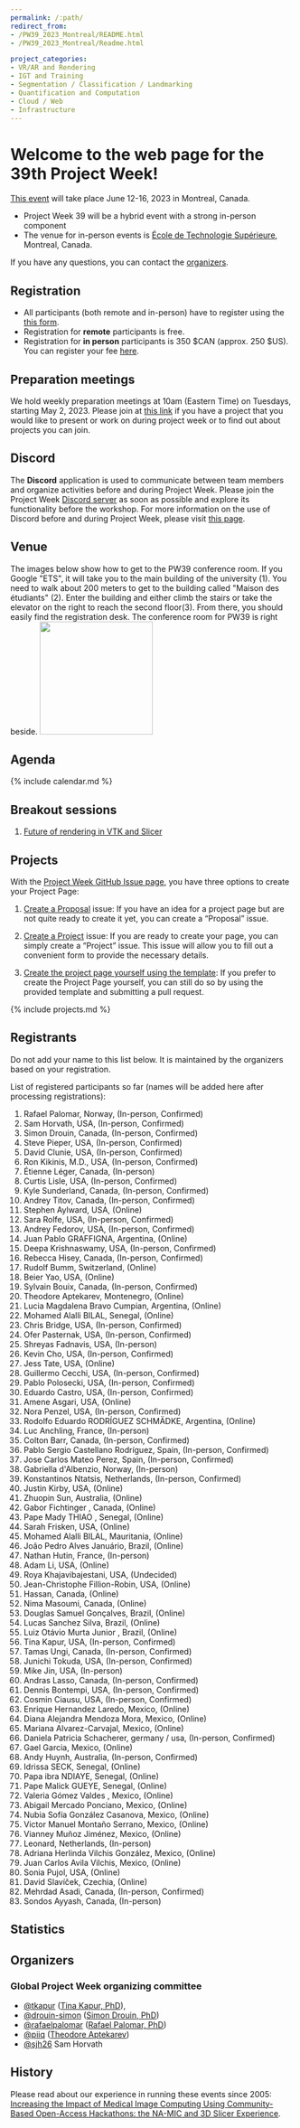 ```yaml
---
permalink: /:path/
redirect_from:
- /PW39_2023_Montreal/README.html
- /PW39_2023_Montreal/Readme.html

project_categories:
- VR/AR and Rendering
- IGT and Training
- Segmentation / Classification / Landmarking
- Quantification and Computation
- Cloud / Web
- Infrastructure
---
```


# Welcome to the web page for the 39th Project Week!

[This event](https://projectweek.na-mic.org/PW39_2023_Montreal/README.html) will take place June 12-16, 2023 in Montreal, Canada.

* Project Week 39 will be a hybrid event with a strong in-person component
* The venue for in-person events is [École de Technologie Supérieure](https://www.etsmtl.ca/), Montreal, Canada.

If you have any questions, you can contact the [organizers](#organizers).

## Registration
* All participants (both remote and in-person) have to register using the [this form](https://docs.google.com/forms/d/e/1FAIpQLSe9dyTCW8Y-RWHEvBUTUXTpbP8Nd9KvUUFpoItuy9_fYKYRfw/viewform).
* Registration for **remote** participants is free.
* Registration for **in person** participants is 350 $CAN (approx. 250 $US). You can register your fee [here](https://www.eventbrite.ca/e/na-mic-project-week-39-tickets-593226786287).

## Preparation meetings
We hold weekly preparation meetings at 10am (Eastern Time) on Tuesdays, starting May 2, 2023. Please join at [this link](https://etsmtl.zoom.us/j/88039770641?pwd=L3JnRFAvRjQ2OEk1UWt1N2VMWDZZZz09) if you have a project that you would like to present or work on during project week or to find out about projects you can join.

## Discord
The **Discord** application is used to communicate between team members and organize activities before and during Project Week. Please join the Project Week [Discord server](https://discord.gg/yQsNVdVpS3) as soon as possible and explore its functionality before the workshop. For more information on the use of Discord before and during Project Week, please visit [this page](../common/Discord.md).

## Venue
The images below show how to get to the PW39 conference room. If you Google "ETS", it will take you to the main building of the university (1). You need to walk about 200 meters to get to the building called "Maison des étudiants" (2). Enter the building and either climb the stairs or take the elevator on the right to reach the second floor(3). From there, you should easily find the registration desk. The conference room for PW39 is right beside.
<img src="images/PW39-venue.png" height="200">

##  Agenda

{% include calendar.md %}

## Breakout sessions
1. [Future of rendering in VTK and Slicer](BreakoutSessions/RenderingBreakout/README.md)

## Projects

With the [Project Week GitHub Issue page](https://github.com/NA-MIC/ProjectWeek/issues/new/choose), you have three options to create your Project Page:

1.    [Create a Proposal](https://github.com/NA-MIC/ProjectWeek/issues/new?assignees=drouin-simon%2Cpiiq%2Crafaelpalomar%2Csjh26%2Ctkapur&labels=proposal%2Cevent%3APW39_2023_Montreal&projects=&template=proposal.yml&title=Proposal%3A+) issue: If you have an idea for a project page but are not quite ready to create it yet, you can create a “Proposal” issue.

2.    [Create a Project](https://github.com/NA-MIC/ProjectWeek/issues/new?assignees=drouin-simon%2Cpiiq%2Crafaelpalomar%2Csjh26%2Ctkapur&labels=project%2Cevent%3APW39_2023_Montreal&projects=&template=project.yml&title=Project%3A+) issue: If you are ready to create your page, you can simply create a “Project” issue. This issue will allow you to fill out a convenient form to provide the necessary details.

3.    [Create the project page yourself using the template](Projects/README.md): If you prefer to create the Project Page yourself, you can still do so by using the provided template and submitting a pull request.

{% include projects.md %}

## Registrants

Do not add your name to this list below. It is maintained by the organizers based on your registration. <!-- Register [here](https://forms.gle/sh9jGJLJdBm4us3E7) -->

List of registered participants so far (names will be added here after processing registrations):

<!-- Participants list is updated programmatically, please don't remove the comments -->
<!-- Participants list start -->

1. Rafael Palomar, Norway, (In-person, Confirmed)
1. Sam Horvath, USA, (In-person, Confirmed)
1. Simon Drouin, Canada, (In-person, Confirmed)
1. Steve Pieper, USA, (In-person, Confirmed)
1. David Clunie, USA, (In-person, Confirmed)
1. Ron Kikinis, M.D., USA, (In-person, Confirmed)
1. Étienne Léger, Canada, (In-person)
1. Curtis Lisle, USA, (In-person, Confirmed)
1. Kyle Sunderland, Canada, (In-person, Confirmed)
1. Andrey Titov, Canada, (In-person, Confirmed)
1. Stephen Aylward, USA, (Online)
1. Sara Rolfe, USA, (In-person, Confirmed)
1. Andrey Fedorov, USA, (In-person, Confirmed)
1. Juan Pablo GRAFFIGNA, Argentina, (Online)
1. Deepa Krishnaswamy, USA, (In-person, Confirmed)
1. Rebecca Hisey, Canada, (In-person, Confirmed)
1. Rudolf Bumm, Switzerland, (Online)
1. Beier Yao, USA, (Online)
1. Sylvain Bouix, Canada, (In-person, Confirmed)
1. Theodore Aptekarev, Montenegro, (Online)
1. Lucia Magdalena Bravo Cumpian, Argentina, (Online)
1. Mohamed Alalli BILAL, Senegal, (Online)
1. Chris Bridge, USA, (In-person, Confirmed)
1. Ofer Pasternak, USA, (In-person, Confirmed)
1. Shreyas Fadnavis, USA, (In-person)
1. Kevin Cho, USA, (In-person, Confirmed)
1. Jess Tate, USA, (Online)
1. Guillermo Cecchi, USA, (In-person, Confirmed)
1. Pablo Polosecki, USA, (In-person, Confirmed)
1. Eduardo Castro, USA, (In-person, Confirmed)
1. Amene Asgari, USA, (Online)
1. Nora Penzel, USA, (In-person, Confirmed)
1. Rodolfo Eduardo RODRÍGUEZ SCHMÄDKE, Argentina, (Online)
1. Luc Anchling, France, (In-person)
1. Colton Barr, Canada, (In-person, Confirmed)
1. Pablo Sergio Castellano Rodríguez, Spain, (In-person, Confirmed)
1. Jose Carlos Mateo Perez, Spain, (In-person, Confirmed)
1. Gabriella d'Albenzio, Norway, (In-person)
1. Konstantinos Ntatsis, Netherlands, (In-person, Confirmed)
1. Justin Kirby, USA, (Online)
1. Zhuopin Sun, Australia, (Online)
1. Gabor Fichtinger , Canada, (Online)
1. Pape Mady THIAO , Senegal, (Online)
1. Sarah Frisken, USA, (Online)
1. Mohamed Alalli BILAL, Mauritania, (Online)
1. João Pedro Alves Januário, Brazil, (Online)
1. Nathan Hutin, France, (In-person)
1. Adam Li, USA, (Online)
1. Roya Khajavibajestani, USA, (Undecided)
1. Jean-Christophe Fillion-Robin, USA, (Online)
1. Hassan, Canada, (Online)
1. Nima Masoumi, Canada, (Online)
1. Douglas Samuel Gonçalves, Brazil, (Online)
1. Lucas Sanchez Silva, Brazil, (Online)
1. Luiz Otávio Murta Junior , Brazil, (Online)
1. Tina Kapur, USA, (In-person, Confirmed)
1. Tamas Ungi, Canada, (In-person, Confirmed)
1. Junichi Tokuda, USA, (In-person, Confirmed)
1. Mike Jin, USA, (In-person)
1. Andras Lasso, Canada, (In-person, Confirmed)
1. Dennis Bontempi, USA, (In-person, Confirmed)
1. Cosmin Ciausu, USA, (In-person, Confirmed)
1. Enrique Hernandez Laredo, Mexico, (Online)
1. Diana Alejandra Mendoza Mora, Mexico, (Online)
1. Mariana Alvarez-Carvajal, Mexico, (Online)
1. Daniela Patricia Schacherer, germany / usa, (In-person, Confirmed)
1. Gael Garcia, Mexico, (Online)
1. Andy Huynh, Australia, (In-person, Confirmed)
1. Idrissa SECK, Senegal, (Online)
1. Papa ibra NDIAYE, Senegal, (Online)
1. Pape Malick GUEYE, Senegal, (Online)
1. Valeria Gómez Valdes , Mexico, (Online)
1. Abigail Mercado Ponciano, Mexico, (Online)
1. Nubia Sofía González Casanova, Mexico, (Online)
1. Victor Manuel Montaño Serrano, Mexico, (Online)
1. Vianney Muñoz Jiménez, Mexico, (Online)
1. Leonard, Netherlands, (In-person)
1. Adriana Herlinda Vilchis González, Mexico, (Online)
1. Juan Carlos Avila Vilchis, Mexico, (Online)
1. Sonia Pujol, USA, (Online)
1. David Slavíček, Czechia, (Online)
1. Mehrdad Asadi, Canada, (In-person, Confirmed)
1. Sondos Ayyash, Canada, (In-person)

<!-- Participants list end -->

## Statistics

<!-- <img alt="Participation statistics" src="statistics.svg" width="500"/> -->

## Organizers

### Global Project Week organizing committee
* [@tkapur](https://github.com/tkapur) ([Tina Kapur, PhD](http://www.spl.harvard.edu/pages/People/tkapur)),
* [@drouin-simon](https://github.com/drouin-simon) ([Simon Drouin, PhD](https://drouin-simon.github.io/ETS-web//))
* [@rafaelpalomar](https://github.com/rafaelpalomar) ([Rafael Palomar, PhD](https://www.ntnu.edu/employees/rafaelp))
* [@piiq](https://github.com/piiq) ([Theodore Aptekarev](https://discourse.slicer.org/u/pll_llq))
* [@sjh26](https://github.com/sjh26) Sam Horvath

## History
Please read about our experience in running these events since 2005: [Increasing the Impact of Medical Image Computing Using
Community-Based Open-Access Hackathons: the NA-MIC and 3D Slicer Experience](http://perk.cs.queensu.ca/sites/perkd7.cs.queensu.ca/files/Kapur2016.pdf).
